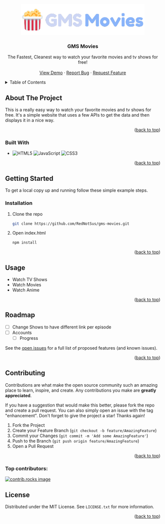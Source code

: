 <a id="readme-top"></a>

<!-- PROJECT LOGO -->
<br />
<div align="center">
  <a href="https://movies.ch3n.cc">
    <img src="https://raw.githubusercontent.com/RedNotSus/gms-movies/refs/heads/main/img/logo.png" alt="Logo">
  </a>

<h3 align="center">GMS Movies</h3>

  <p align="center">
    The Fastest, Cleanest way to watch your favorite movies and tv shows for free!
    <br />
    <br />
    <a href="https://movies.ch3n.cc">View Demo</a>
    ·
    <a href="https://github.com/RedNotSus/gms-movies/issues">Report Bug</a>
    ·
    <a href="https://github.com/RedNotSus/gms-movies/issues">Request Feature</a>
  </p>
</div>

<!-- TABLE OF CONTENTS -->
<details>
  <summary>Table of Contents</summary>
  <ol>
    <li>
      <a href="#about-the-project">About The Project</a>
      <ul>
        <li><a href="#built-with">Built With</a></li>
      </ul>
    </li>
    <li>
      <a href="#getting-started">Getting Started</a>
      <ul>
        <li><a href="#prerequisites">Prerequisites</a></li>
        <li><a href="#installation">Installation</a></li>
      </ul>
    </li>
    <li><a href="#usage">Usage</a></li>
    <li><a href="#roadmap">Roadmap</a></li>
    <li><a href="#contributing">Contributing</a></li>
    <li><a href="#license">License</a></li>
    <li><a href="#contact">Contact</a></li>
    <li><a href="#acknowledgments">Acknowledgments</a></li>
  </ol>
</details>

<!-- ABOUT THE PROJECT -->

## About The Project


This is a really easy way to watch your favorite movies and tv shows for free. It's a simple website that uses a few APIs to get the data and then displays it in a nice way.

<p align="right">(<a href="#readme-top">back to top</a>)</p>

### Built With

- ![HTML5](https://img.shields.io/badge/html5-%23E34F26.svg?style=for-the-badge&logo=html5&logoColor=white)
  ![JavaScript](https://img.shields.io/badge/javascript-%23323330.svg?style=for-the-badge&logo=javascript&logoColor=%23F7DF1E) ![CSS3](https://img.shields.io/badge/css3-%231572B6.svg?style=for-the-badge&logo=css3&logoColor=white)

<p align="right">(<a href="#readme-top">back to top</a>)</p>

<!-- GETTING STARTED -->

## Getting Started

To get a local copy up and running follow these simple example steps.

### Installation

1. Clone the repo
   ```sh
   git clone https://github.com/RedNotSus/gms-movies.git
   ```
2. Open index.html
   ```sh
   npm install
   ```

<p align="right">(<a href="#readme-top">back to top</a>)</p>

<!-- USAGE EXAMPLES -->

## Usage

- Watch TV Shows
- Watch Movies
- Watch Anime

<p align="right">(<a href="#readme-top">back to top</a>)</p>

<!-- ROADMAP -->

## Roadmap

- [ ] Change Shows to have different link per episode
- [ ] Accounts
  - [ ] Progress

See the [open issues](https://github.com/github_username/repo_name/issues) for a full list of proposed features (and known issues).

<p align="right">(<a href="#readme-top">back to top</a>)</p>

<!-- CONTRIBUTING -->

## Contributing

Contributions are what make the open source community such an amazing place to learn, inspire, and create. Any contributions you make are **greatly appreciated**.

If you have a suggestion that would make this better, please fork the repo and create a pull request. You can also simply open an issue with the tag "enhancement".
Don't forget to give the project a star! Thanks again!

1. Fork the Project
2. Create your Feature Branch (`git checkout -b feature/AmazingFeature`)
3. Commit your Changes (`git commit -m 'Add some AmazingFeature'`)
4. Push to the Branch (`git push origin feature/AmazingFeature`)
5. Open a Pull Request

<p align="right">(<a href="#readme-top">back to top</a>)</p>

### Top contributors:

<a href="https://github.com/rednotsus/gms-movies/graphs/contributors">
  <img src="https://contrib.rocks/image?repo=rednotsus/gms-movies" alt="contrib.rocks image" />
</a>

<!-- LICENSE -->

## License

Distributed under the MIT License. See `LICENSE.txt` for more information.

<p align="right">(<a href="#readme-top">back to top</a>)</p>
